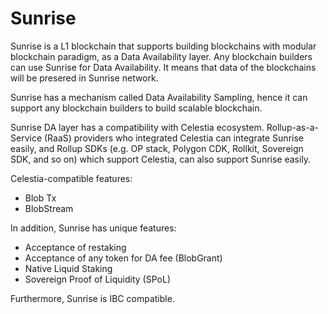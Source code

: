 # Sunrise

Sunrise is a L1 blockchain that supports building blockchains with modular blockchain paradigm, as a Data Availability layer.
Any blockchain builders can use Sunrise for Data Availability. It means that data of the blockchains will be presered in Sunrise network.

Sunrise has a mechanism called Data Availability Sampling, hence it can support any blockchain builders to build scalable blockchain.

Sunrise DA layer has a compatibility with Celestia ecosystem.
Rollup-as-a-Service (RaaS) providers who integrated Celestia can integrate Sunrise easily, and Rollup SDKs (e.g. OP stack, Polygon CDK, Rollkit, Sovereign SDK, and so on) which support Celestia, can also support Sunrise easily.

Celestia-compatible features:

- Blob Tx
- BlobStream

In addition, Sunrise has unique features:

- Acceptance of restaking
- Acceptance of any token for DA fee (BlobGrant)
- Native Liquid Staking
- Sovereign Proof of Liquidity (SPoL)

Furthermore, Sunrise is IBC compatible.
